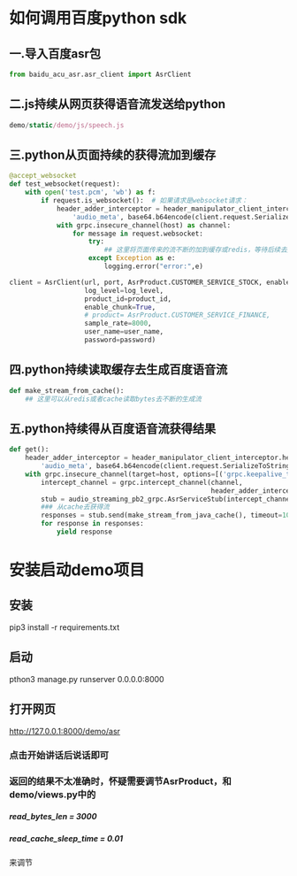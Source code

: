 # 如何调用百度python sdk
## 一.导入百度asr包

```python
from baidu_acu_asr.asr_client import AsrClient
```
## 二.js持续从网页获得语音流发送给python
```javascript
demo/static/demo/js/speech.js
```
## 三.python从页面持续的获得流加到缓存
```python
@accept_websocket
def test_websocket(request):
    with open('test.pcm', 'wb') as f:
        if request.is_websocket():  # 如果请求是websocket请求：
            header_adder_interceptor = header_manipulator_client_interceptor.header_adder_interceptor(
                'audio_meta', base64.b64encode(client.request.SerializeToString()))
            with grpc.insecure_channel(host) as channel:
                for message in request.websocket:
                    try:
                        ## 这里将页面传来的流不断的加到缓存或redis，等待后续去持续的读
                    except Exception as e:
                        logging.error("error:",e)
```

```python
client = AsrClient(url, port, AsrProduct.CUSTOMER_SERVICE_STOCK, enable_flush_data,
                   log_level=log_level,
                   product_id=product_id,
                   enable_chunk=True,
                   # product= AsrProduct.CUSTOMER_SERVICE_FINANCE,
                   sample_rate=8000,
                   user_name=user_name,
                   password=password)

```
## 四.python持续读取缓存去生成百度语音流
```python
def make_stream_from_cache():
    ## 这里可以从redis或者cache读取bytes去不断的生成流

```
## 五.python持续得从百度语音流获得结果
```python
def get():
    header_adder_interceptor = header_manipulator_client_interceptor.header_adder_interceptor(
        'audio_meta', base64.b64encode(client.request.SerializeToString()))
    with grpc.insecure_channel(target=host, options=[('grpc.keepalive_timeout_ms', 1000000), ]) as channel:
        intercept_channel = grpc.intercept_channel(channel,
                                                   header_adder_interceptor)
        stub = audio_streaming_pb2_grpc.AsrServiceStub(intercept_channel)
        ### 从cache去获得流
        responses = stub.send(make_stream_from_java_cache(), timeout=100000)
        for response in responses:
            yield response
```


# 安装启动demo项目
## 安装
pip3 install -r requirements.txt 

## 启动
pthon3 manage.py runserver 0.0.0.0:8000


## 打开网页
http://127.0.0.1:8000/demo/asr
### 点击开始讲话后说话即可


### 返回的结果不太准确时，怀疑需要调节AsrProduct，和demo/views.py中的
##### read_bytes_len = 3000
##### read_cache_sleep_time = 0.01
来调节
